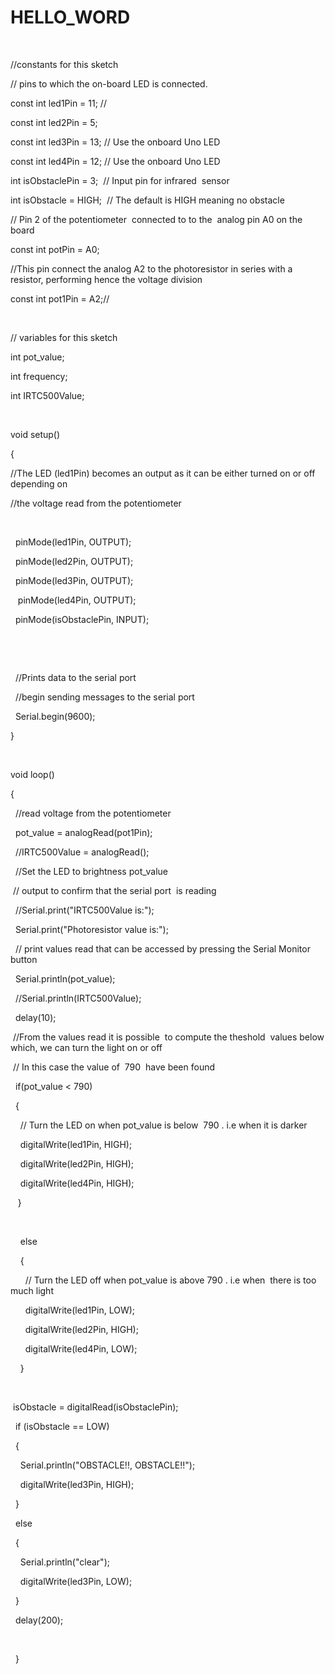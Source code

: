 # HELLO_WORD


 

//constants for this sketch


// pins to which the on-board LED is connected.

const int led1Pin = 11; //

const int led2Pin = 5;

const int led3Pin = 13; // Use the onboard Uno LED

const int led4Pin = 12; // Use the onboard Uno LED
 

int isObstaclePin = 3;  // Input pin for infrared  sensor

int isObstacle = HIGH;  // The default is HIGH meaning no obstacle 


// Pin 2 of the potentiometer  connected to to the  analog pin A0 on the board

const int potPin = A0;  

//This pin connect the analog A2 to the
photoresistor in series with a resistor, performing hence the voltage division

const int pot1Pin = A2;//

 

// variables for this sketch

int pot_value;

int frequency;

int IRTC500Value;

 

void setup()

{

//The LED (led1Pin) becomes an output as it can be
either turned on or off depending on

//the voltage read from the potentiometer

 

  pinMode(led1Pin,
OUTPUT);

 
pinMode(led2Pin, OUTPUT);

 
pinMode(led3Pin, OUTPUT);

  
pinMode(led4Pin, OUTPUT);

 
pinMode(isObstaclePin, INPUT);

 

  

  //Prints
data to the serial port

  //begin
sending messages to the serial port 

 
Serial.begin(9600);

}

 

void loop()

{

  //read
voltage from the potentiometer

  pot_value =
analogRead(pot1Pin);

 
//IRTC500Value = analogRead();

  //Set the
LED to brightness pot_value

 // output to
confirm that the serial port  is reading

 
//Serial.print("IRTC500Value is:");

  Serial.print("Photoresistor
value is:");

  // print
values read that can be accessed by pressing the Serial Monitor button

 
Serial.println(pot_value);

 
//Serial.println(IRTC500Value);

  delay(10);

 //From the
values read it is possible  to compute
the theshold  values below which, we can
turn the light on or off

 // In this
case the value of  790  have been found

  if(pot_value
< 790)

  {

    // Turn
the LED on when pot_value is below  790 .
i.e when it is darker

   
digitalWrite(led1Pin, HIGH);

   
digitalWrite(led2Pin, HIGH);

   
digitalWrite(led4Pin, HIGH);

   }

   

    else

    {

      // Turn
the LED off when pot_value is above 790 . i.e when  there is too much light 

     
digitalWrite(led1Pin, LOW);

     
digitalWrite(led2Pin, HIGH);

     
digitalWrite(led4Pin, LOW);

    }

 

 isObstacle =
digitalRead(isObstaclePin);

  if
(isObstacle == LOW)

  {

   
Serial.println("OBSTACLE!!, OBSTACLE!!");

   
digitalWrite(led3Pin, HIGH);

  }

  else

  {

    Serial.println("clear");

   
digitalWrite(led3Pin, LOW);

  }

  delay(200);

 

  }

 

